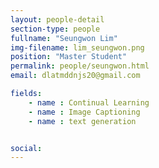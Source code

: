 ```yaml
---
layout: people-detail
section-type: people
fullname: "Seungwon Lim"
img-filename: lim_seungwon.png
position: "Master Student"
permalink: people/seungwon.html
email: dlatmddnjs20@gmail.com

fields:
    - name : Continual Learning
    - name : Image Captioning
    - name : text generation


social:
---
```

